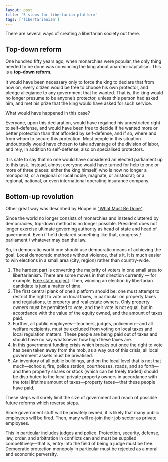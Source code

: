 ```yaml
---
layout: post
title: '5 steps for libertarian platform'
tags: ['libertarianism']
---
```


There are several ways of creating a libertarian society out there.

## Top-down reform

One hundred fifty years ago, when monarchies were popular, the only thing needed to be done was convincing the king about anarcho-capitalism. This is a **top-down reform**.

It would have been necessary only to force the king to declare that from now on, every citizen would be free to choose his own protector, and pledge allegiance to any government that he wanted. That is, the king would no longer presume to be anyone’s protector, unless this person had asked him, and met his prize that the king would have asked for such service.

What would have happened in this case?

Everyone, upon this declaration, would have regained his unrestricted right to self-defense, and would have been free to decide if he wanted more or better protection than that afforded by self-defense, and if so, where and from whom to secure this protection. Most people in this situation undoubtedly would have chosen to take advantage of the division of labor, and rely, in addition to self-defense, also on specialised protectors.

It is safe to say that no one would have considered an elected parliament up to this task. Instead, almost everyone would have turned for help to one or more of three places: either the king himself, who is now no longer a monopolist; or a regional or local noble, magnate, or aristocrat; or a regional, national, or even international operating insurance company.

## Bottom-up revolution

Other great way was described by Hoppe in ["What Must Be Done"](http://mises.org/document/4365/).

Since the world no longer consists of monarchies and instead cluttered by democracies, top-down method is no longer possible. President does not longer exercise ultimate governing authority as head of state and head of government. Even if he'd declared something like that, congress / parliament / whatever may ban the law.

So, in democratic world one should use democratic means of achieving the goal. Local democratic methods without violence, that's it. It is much easier to win elections in a small area (city, region) rather than country-wide.

1. The hardest part is converting the majority of voters in one small area to libertarianism. There are some moves in that direction currently — for example, [Free state project](http://en.wikipedia.org/wiki/Free_State_Project). Then, winning an election by libertarian candidate is just a matter of time.
2. The first central plank of one’s platform should be: one must attempt to restrict the right to vote on local taxes, in particular on property taxes and regulations, to property and real estate owners. Only property owners must be permitted to vote, and their vote is not equal, but in accordance with the value of the equity owned, and the amount of taxes paid.
3. Further, all public employees—teachers, judges, policemen—and all welfare recipients, must be excluded from voting on local taxes and local regulation matters. These people are being paid out of taxes and should have no say whatsoever how high these taxes are.
4. In this government funding crisis which breaks out once the right to vote has been taken away from the mob, as a way out of this crisis, all local government assets must be privatised.
5. An inventory of all public buildings, and on the local level that is not that much—schools, fire, police station, courthouses, roads, and so forth—and then property shares or stock (which can be freely traded) should be distributed to the local private property owners in accordance with the total lifetime amount of taxes—property taxes—that these people have paid.

These steps will surely limit the size of government and reach of possible future reforms which reverse steps.

Since government stuff will be privately owned, it is likely that many public employees will be fired. Then, many will re-join their job sector as private employees.

This in particular includes judges and police. Protection, security, defense, law, order, and arbitration in conflicts can and must be supplied competitively—that is, entry into the field of being a judge must be free. Democratic protection monopoly in particular must be rejected as a moral and economic perversity.
